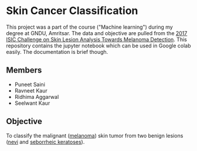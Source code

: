 # Skin Cancer Classification

This project was a part of the course ("Machine learning") during my 
degree at GNDU, Amritsar. The data and objective are pulled from the 
[2017 ISIC Challenge on Skin Lesion Analysis Towards Melanoma 
Detection](https://challenge.kitware.com/#challenge/583f126bcad3a51cc66c8d9a). 
This repository contains the jupyter notebook which can be used in 
Google colab easily. The documentation is brief though.

## Members

- Puneet Saini
- Ravneet Kaur
- Ridhima Aggarwal
- Seelwant Kaur

## Objective

To classify the malignant ([melanoma](http://www.skincancer.org/skin-cancer-information/melanoma)) skin tumor from two benign lesions ([nevi](http://missinglink.ucsf.edu/lm/dermatologyglossary/nevus.html) and [seborrheic keratoses](https://www.aad.org/public/diseases/bumps-and-growths/seborrheic-keratoses)).
